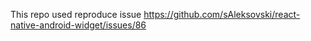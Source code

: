 This repo used reproduce issue https://github.com/sAleksovski/react-native-android-widget/issues/86
